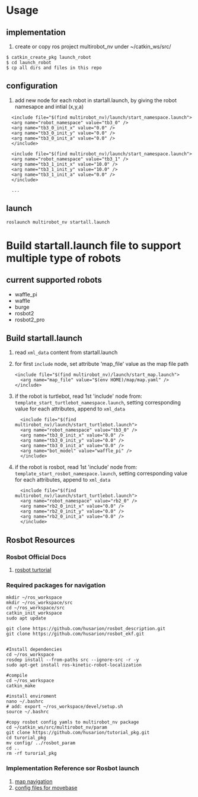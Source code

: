 # Usage
## implementation
1. create or copy ros project multirobot_nv under ~/catkin_ws/src/
```
$ catkin_create_pkg launch_robot
$ cd launch_robot
$ cp all dirs and files in this repo 
```
## configuration
1. add new node for each robot in startall.launch, by giving the robot namesapce and intial (x,y,a) 

```
  <include file="$(find multirobot_nv)/launch/start_namespace.launch">
  <arg name="robot_namespace" value="tb3_0" />
  <arg name="tb3_0_init_x" value="0.0" />
  <arg name="tb3_0_init_y" value="0.0" />
  <arg name="tb3_0_init_a" value="0.0" />
  </include>

  <include file="$(find multirobot_nv)/launch/start_namespace.launch">
  <arg name="robot_namespace" value="tb3_1" />
  <arg name="tb3_1_init_x" value="10.0" />
  <arg name="tb3_1_init_y" value="10.0" />
  <arg name="tb3_1_init_a" value="0.0" />
  </include>

  ...
```

## launch

```
roslaunch multirobot_nv startall.launch
```





# Build startall.launch file to support multiple type of robots

## current supported robots

* waffle_pi
* waffle
* burge
* rosbot2
* rosbot2_pro

## Build startall.launch

1. read `xml_data` content from startall.launch

2. for first `include` node, set attribute 'map_file' value as the map file path

   ```
   <include file="$(find multirobot_nv)/launch/start_map.launch">
     <arg name="map_file" value="$(env HOME)/map/map.yaml" />
   </include>
   ```

3. if the robot is turtlebot, read 1st 'include' node from: `template_start_turtlebot_namespace.launch`, setting corresponding value for each attributes, append to `xml_data`

   ```
     <include file="$(find multirobot_nv)/launch/start_turtlebot.launch">
     <arg name="robot_namespace" value="tb3_0" />
     <arg name="tb3_0_init_x" value="0.0" />
     <arg name="tb3_0_init_y" value="0.0" />
     <arg name="tb3_0_init_a" value="0.0" />
     <arg name="bot_model" value="waffle_pi" />
     </include>
   ```

4. if the robot is rosbot, read 1st 'include' node from: `template_start_rosbot_namespace.launch`, setting corresponding value for each attributes, append to `xml_data`

   ```
     <include file="$(find multirobot_nv)/launch/start_turtlebot.launch">
     <arg name="robot_namespace" value="rb2_0" />
     <arg name="rb2_0_init_x" value="0.0" />
     <arg name="rb2_0_init_y" value="0.0" />
     <arg name="rb2_0_init_a" value="0.0" />
     </include>
   ```

## Rosbot Resources

### Rosbot Official Docs

1. [rosbot turtorial](https://husarion.com/tutorials/)



### Required packages for navigation

```
mkdir ~/ros_workspace
mkdir ~/ros_workspace/src
cd ~/ros_workspace/src
catkin_init_workspace
sudo apt update

git clone https://github.com/husarion/rosbot_description.git
git clone https://github.com/husarion/rosbot_ekf.git


#Install dependencies
cd ~/ros_workspace
rosdep install --from-paths src --ignore-src -r -y
sudo apt-get install ros-kinetic-robot-localization

#compile
cd ~/ros_workspace
catkin_make

#install enviroment
nano ~/.bashrc
# add: export ~/ros_workspace/devel/setup.sh
source ~/.bashrc

#copy rosbot config yamls to multirobot_nv package
cd ~/catkin_ws/src/multirobot_nv/param
git clone https://github.com/husarion/tutorial_pkg.git
cd turorial_pkg
mv config/ ../rosbot_param
cd ..
rm -rf turorial_pkg
```

### Implementation Reference sor Rosbot launch

1. [map navigation](https://husarion.com/tutorials/ros-tutorials/9-map-navigation/)
2. [config files for movebase](https://github.com/husarion/tutorial_pkg/tree/master/config)

